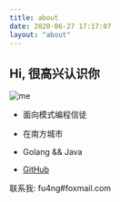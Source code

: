 ```yaml
---
title: about
date: 2020-06-27 17:17:07
layout: "about"
---
```


## Hi, 很高兴认识你

![me](https://avatars3.githubusercontent.com/u/46768176?s=460&u=154e4ac088d5bc728f0a50f670b66965f75d2b63&v=4)

* 面向模式编程信徒

* 在南方城市

* Golang && Java

* [GitHub](https://github.com/Jun10ng)

联系我: fu4ng#foxmail.com
